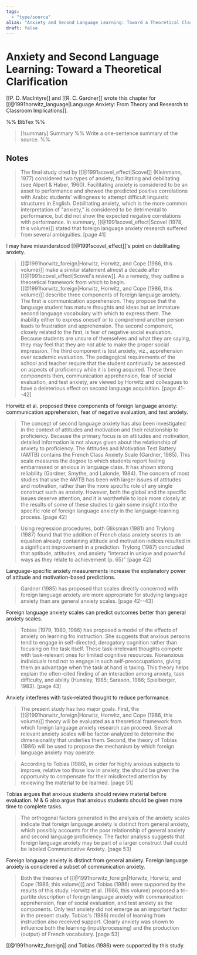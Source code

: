 ```yaml
---
tags:
  - "type/source"
alias: "Anxiety and Second Language Learning: Toward a Theoretical Clarification"
draft: false
---
```

# Anxiety and Second Language Learning: Toward a Theoretical Clarification
[[P. D. MacIntyre]] and [[R. C. Gardner]] wrote this chapter for [[@1991horwitz_language|Language Anxiety: From Theory and Research to Classroom Implications]].

%% BibTex %%

> [!summary] Summary
> %% Write a one-sentence summary of the source. %%
## Notes
> The final study cited by [[@1991scovel_effect|Scovel]] (Kleinmann, 1977) considered two types of anxiety, facilitating and debilitating (see Alpert & Haber, 1960). Facilitating anxiety is considered to be an asset to performance and showed the predicted positive correlations with Arabic students' willingness to attempt difficult linguistic structures in English. Debilitating anxiety, which is the more common interpretation of "anxiety," is considered to be detrimental to performance, but did not show the expected negative correlations with performance. In summary, [[@1991scovel_effect|Scovel (1978, this volume)]] stated that foreign language anxiety research suffered from several ambiguities. [page 41]

I may have misunderstood [[@1991scovel_effect]]'s point on debilitating anxiety.

> [[@1991horwitz_foreign|Horwitz, Horwitz, and Cope (1986, this volume)]] make a similar statement almost a decade after [[@1991scovel_effect|Scovel's review]]. As a remedy, they outline a theoretical framework from which to begin. [[@1991horwitz_foreign|Horwitz, Horwitz, and Cope (1986, this volume)]] describe three components of foreign language anxiety. The first is communication apprehension. They propose that the language student has mature thoughts and ideas but an immature second language vocabulary with which to express them. The inability either to express oneself or to comprehend another person leads to frustration and apprehension. The second component, closely related to the first, is fear of negative social evaluation. Because students are unsure of themselves and what they are saying, they may feel that they are not able to make the proper social impression. The third component is test anxiety, viz., apprehension over academic evaluation. The pedagogical requirements of the school and teacher require that the student continually be assessed on aspects of proficiency while it is being acquired. These three components then, communication apprehension, fear of social evaluation, and test anxiety, are viewed by Horwitz and colleagues to have a deleterious effect on second language acquisition. [page 41--42]

Horwitz et al. proposed three components of foreign language anxiety: communication apprehension, fear of negative evaluation, and test anxiety.

> The concept of second language anxiety has also been investigated in the context of attitudes and motivation and their relationship to proficiency. Because the primary focus is on attitudes and motivation, detailed information is not always given about the relationship of anxiety to proficiency. The Attitudes and Motivation Test Battery (AMTB) contains the French Class Anxiety Scale (Gardner, 1985). This scale measures the degree to which students report feeling embarrassed or anxious in language class. It has shown strong reliability (Gardner, Smythe, and Lalonde, 1984). The concern of most studies that use the AMTB has been with larger issues of attitudes and motivation, rather than the more specific role of any single construct such as anxiety. However, both the global and the specific issues deserve attention, and it is worthwhile to look more closely at the results of some of these studies to gain some insight into the specific role of foreign language anxiety in the language-learning process. [page 42]

> Using regression procedures, both Gliksman (1981) and Trylong (1987) found that the addition of French class anxiety scores to an equation already containing attitude and motivation indices resulted in a significant improvement in a prediction. Trylong (1987) concluded that aptitude, attitudes, and anxiety "interact in unique and powerful ways as they relate to achievement (p. 65)" [page 42]

Language-specific anxiety measurements increase the explanatory power of attitude and motivation-based predictions.

> Gardner (1985) has proposed that scales directly concerned with foreign language anxiety are more appropriate for studying language anxiety than are general anxiety scales. [page 42--43]

Foreign language anxiety scales can predict outcomes better than general anxiety scales.

> Tobias (1979, 1980, 1986) has proposed a model of the effects of anxiety on learning fro instruction. She suggests that anxious persons tend to engage in self-directed, derogatory cognition rather than focusing on the task itself. These task-irrelevant thoughts compete with task-relevant ones for limited cognitive resources. Nonanxious individuals tend not to engage in such self-preoccupations, giving them an advantage when the task at hand is taxing. This theory helps explain the often-cited finding of an interaction among anxiety, task difficulty, and ability (Hunsley, 1985; Sarason, 1986; Spielberger, 1983). [page 43]

Anxiety interferes with task-related thought to reduce performance.

> The present study has two major goals. First, the [[@1991horwitz_foreign|Horwitz, Horwitz, and Cope (1986, this volume)]] theory will be evaluated as a theoretical framework from which foreign language anxiety research can proceed. Several relevant anxiety scales will be factor-analyzed to determine the dimensionality that underlies them. Second, the theory of Tobias (1986) will be used to propose the mechanism by which foreign language anxiety may operate. 

> According to Tobias (1986), in order for highly anxious subjects to improve, relative too those low in anxiety, the should be given the opportunity to compensate for their misdirected attention by reviewing the material to be learned.  [page 51]

Tobias argues that anxious students should review material before evaluation.
M & G also argue that anxious students should be given more time to complete tasks.

> The orthogonal factors generated in the analysis of the anxiety scales indicate that foreign language anxiety is distinct from general anxiety, which possibly accounts for the poor relationship of general anxiety and second language proficiency. The factor analysis suggests that foreign language anxiety may be part of a larger construct that could be labeled Communicative Anxiety. [page 53]

Foreign language anxiety is distinct from general anxiety.
Foreign language anxiety is considered a subset of communication anxiety.

> Both the theories of [[@1991horwitz_foreign|Horwitz, Horwitz, and Cope (1986, this volume)]] and Tobias (1986) were supported by the results of this study. Horwitz et al. (1986, this volume) proposed a tri-partite description of foreign language anxiety with communication apprehension, fear of social evaluation, and test anxiety as the components. Only test anxiety did not emerge as an important factor in the present study. Tobias's (1986) model of learning from instruction also received support. Clearly anxiety was shown to influence both the learning (input/processing) and the production (output) of French vocabulary. [page 53]

[[@1991horwitz_foreign]] and Tobias (1986) were supported by this study.
